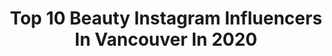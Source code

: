 ---
title: Top 10 Beauty Instagram Influencers In Vancouver In 2020
description: >-
  Find top beauty Instagram influencers in Vancouver in 2020. Most popular hashtags: #ad #vancouver #beauty #blondehair.
platform: Instagram
profiles:
  - username: "emmaleger"
    fullname: >-
      Emma Rose
    location: "Canada"
    followers: 325301
    engagement: 1171
    commentsToLikes: 0.006877
    avatar: "https://scontent-ams4-1.cdninstagram.com/v/t51.2885-19/s320x320/82608956_2484356908546027_6467838328182931456_n.jpg?_nc_ht=scontent-ams4-1.cdninstagram.com&_nc_ohc=kJKb8AUywLAAX_TaUBg&oh=2110fc44bc8f5e8d9a12dc718cce10bf&oe=5EBAFDAA"
    verified: false
    hashtags: "#myparachutehome, #adorable, #coupleschallege, #louisvuitton"
  - username: "theopenjournal"
    fullname: >-
      T A S H A
    location: "Canada"
    followers: 20510
    engagement: 414
    commentsToLikes: 0.066957
    avatar: "https://scontent-amt2-1.cdninstagram.com/v/t51.2885-19/s320x320/64659450_919702135088341_642183364069031936_n.jpg?_nc_ht=scontent-amt2-1.cdninstagram.com&_nc_ohc=8VzTQr74aUgAX8N-sPG&oh=f2fd86377653c498658adce9155968f5&oe=5EB9B084"
    verified: false
    hashtags: "#lifebeforequarantine, #quarantinelife, #linkinbio, #roseandrobin"
  - username: "missychrissssy"
    fullname: >-
      🧿 Chrissy Ellis-Sandhu
    location: "Canada"
    followers: 6242
    engagement: 1125
    commentsToLikes: 0.113908
    avatar: "https://scontent-lhr8-1.cdninstagram.com/v/t51.2885-19/s320x320/47691940_364026814398614_6209134245873451008_n.jpg?_nc_ht=scontent-lhr8-1.cdninstagram.com&_nc_ohc=HhE1q-I1AKQAX8IGgeA&oh=3a8447c83be5e9e762d696f6b3b5b995&oe=5EBAB6D9"
    verified: false
    hashtags: "#ionathome, #swipeleft, #noshame, #northvan"
  - username: "joaohguedes"
    fullname: >-
      João Guedes
    location: "Canada"
    followers: 61886
    engagement: 398
    commentsToLikes: 0.017577
    avatar: "https://scontent-ams4-1.cdninstagram.com/v/t51.2885-19/s320x320/90226741_210759983473919_1192718104635899904_n.jpg?_nc_ht=scontent-ams4-1.cdninstagram.com&_nc_ohc=gHSt6p1G-p4AX9ONpU_&oh=547abce8d76dcdd4aa701463d9ae27e3&oe=5EB88DF0"
    verified: false
    hashtags: "#spring, #vancouver, #beauty, #canada"
  - username: "lanateam.hair"
    fullname: >-
      Team work👯👯👯
    location: "Canada"
    followers: 28949
    engagement: 293
    commentsToLikes: 0.005934
    avatar: "https://scontent-amt2-1.cdninstagram.com/v/t51.2885-19/s320x320/40390052_325994724820755_7306385277742743552_n.jpg?_nc_ht=scontent-amt2-1.cdninstagram.com&_nc_ohc=m3pSDvIqKiQAX8BgkpO&oh=f554e0e64288edb3427ec25e45bcb48c&oe=5EB34389"
    verified: false
    hashtags: "#hairgoals, #violetblonde, #vancouver, #vancouverisland"
  - username: "cherieleexo"
    fullname: >-
      Chérie | Vancouver | NYC | LA
    location: "Canada"
    followers: 15155
    engagement: 855
    commentsToLikes: 0.107675
    avatar: "https://scontent-ams4-1.cdninstagram.com/v/t51.2885-19/s320x320/70308998_2361950624057739_8161715902933368832_n.jpg?_nc_ht=scontent-ams4-1.cdninstagram.com&_nc_ohc=kS7DuqlgQcsAX_VSdcj&oh=ba4102392e2315c25f5bdffb2780cb42&oe=5EBAA036"
    verified: false
    hashtags: "#bloggerstyle, #fashionig, #vancouvermodels, #exploretocreate"
  - username: "babsglam"
    fullname: >-
      B A B S💝
    location: "Canada"
    followers: 151105
    engagement: 153
    commentsToLikes: 0.026464
    avatar: "https://scontent-lhr8-1.cdninstagram.com/v/t51.2885-19/s320x320/82591489_1041970616165923_524320459215339520_n.jpg?_nc_ht=scontent-lhr8-1.cdninstagram.com&_nc_ohc=bVA75GPUjmIAX_ulu_H&oh=931caa84a8c6b4946494d9135cac5c18&oe=5EBCACC6"
    verified: false
    hashtags: "#goodfood, #beautytime, #vancouver, #dewymakeup"
  - username: "maneetkhera_"
    fullname: >-
      Maneet Khera
    location: "Canada"
    followers: 3590
    engagement: 1443
    commentsToLikes: 0.056364
    avatar: "https://scontent-ams4-1.cdninstagram.com/v/t51.2885-19/s320x320/91052077_831181077293348_3225188030302126080_n.jpg?_nc_ht=scontent-ams4-1.cdninstagram.com&_nc_ohc=tMw8BqJuepEAX9gsraR&oh=f365f69e3652cd846c27947a646387fe&oe=5EBCD84E"
    verified: false
    hashtags: "#streetphotography, #nerdyglasses, #photography, #bootcut"
  - username: "trinaduhra"
    fullname: >-
      TRINA DUHRA
    location: "Canada"
    followers: 14341
    engagement: 690
    commentsToLikes: 0.052078
    avatar: "https://scontent-lhr8-1.cdninstagram.com/v/t51.2885-19/s320x320/62494223_857261731333186_6059091440288399360_n.jpg?_nc_ht=scontent-lhr8-1.cdninstagram.com&_nc_ohc=qAsLGu-WfrsAX9M9oDN&oh=5e545eb9621b64a0843eca32a0d59724&oe=5EBB99B4"
    verified: false
    hashtags: "#aveenoca, #portland, #arganeveryday, #quarantinemakeup"
  - username: "winnspiration"
    fullname: >-
      Winnie 〰️
    location: "Canada"
    followers: 41026
    engagement: 165
    commentsToLikes: 0.029696
    avatar: "https://scontent-lhr8-1.cdninstagram.com/v/t51.2885-19/s320x320/44444531_2179980548713313_7054678521792167936_n.jpg?_nc_ht=scontent-lhr8-1.cdninstagram.com&_nc_ohc=c6rsT7GH_pkAX9OyoLB&oh=06dad6d9b3b65a5b8cf2eba328198ac6&oe=5EBC27F5"
    verified: false
    hashtags: "#ad, #sweatandtonicchallenge, #strongersweden, #sweatandtonicchallenge"
---